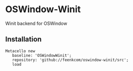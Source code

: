 # OSWindow-Winit
Winit backend for OSWindow

## Installation

```smalltalk
Metacello new
   baseline: 'OSWindowWinit';
   repository: 'github://feenkcom/oswindow-winit/src';
   load
```
